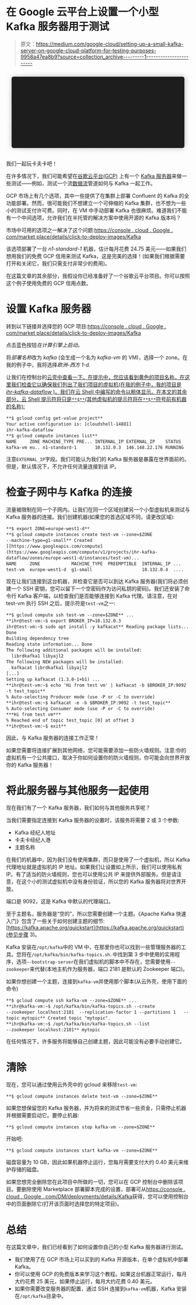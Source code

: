 # 在 Google 云平台上设置一个小型 Kafka 服务器用于测试

> 原文：<https://medium.com/google-cloud/setting-up-a-small-kafka-server-on-google-cloud-platform-for-testing-purposes-9958a47ea8b9?source=collection_archive---------1----------------------->

![](img/ea679e7d5ada15a4bbeb6d0fc8fdb819.png)

我们一起玩卡夫卡吧！

在许多情况下，我们可能希望在[谷歌云平台(GCP)](http://cloud.google.com) 上有一个 [Kafka 服务器](https://kafka.apache.org/)来做一些测试——例如，测试一个流[数据流](http://cloud.google.com/dataflow)管道如何与 Kafka 一起工作。

GCP 市场上有几个选项，其中一些提供了在集群上部署 Confluent 的 Kafka 的全功能部署。然而，很可能我们不想建立一个可伸缩的 Kafka 集群，也不想为一些小的测试支付许可费。同时，在 VM 中手动部署 Kafka 也很麻烦。难道我们不能有一个中间选项，允许我们在半托管的解决方案中使用开源的 Kafka 版本吗？

市场中可用的选项之一解决了这个问题:[https://console . cloud . Google . com/market place/details/click-to-deploy-images/Kafka](https://console.cloud.google.com/marketplace/details/click-to-deploy-images/kafka?)

该选项部署了一台 *n1-standard-1* 机器，估计每月花费 24.75 美元——如果我们想用我们的免费 GCP 信用来测试 Kafka，这是完美的选择！(如果我们根据需要打开和关闭它，我们只需支付非常少的费用)。

在这篇文章的其余部分，我假设你已经准备好了一个谷歌云平台项目。你可以按照这个例子使用免费的 GCP 信用点数。

# 设置 Kafka 服务器

转到以下链接并选择您的 GCP 项目:[https://console . cloud . Google . com/market place/details/click-to-deploy-images/Kafka](https://console.cloud.google.com/marketplace/details/click-to-deploy-images/kafka)

点击蓝色按钮*在计算引擎上启动。*

将*部署名称*改为 *kafka* (会生成一个名为 *kafka-vm* 的 VM)，选择一个 zone。在我的例子中，我将选择*欧洲-西方 1-d.*

让我们在控制台的[云壳中查看一下。在提示中，您应该看到黄色的项目名称，在这里我们检查它以确保我们列出了我们项目的虚拟机(在我的例子中，我的项目是 *ihr-kafka-dataflow* )。我们在云 Shell 中编写的命令以粗体显示。在本文的其余部分，云 Shell 提示符将只是`**$**`(其他虚拟机的提示符将在`**$**`符号前有机器的名称):](https://console.cloud.google.com/home/dashboard?cloudshell=true)

```
**$ gcloud config get-value project**
Your active configuration is: [cloudshell-14881]
ihr-kafka-dataflow
**$ gcloud compute instances list**
NAME     ZONE MACHINE_TYPE PRE... INTERNAL_IP EXTERNAL_IP    STATUS
kafka-vm eu.. n1-standard-1       10.132.0.3  146.148.22.176 RUNNING
```

注意`EXTERNAL_IP`字段。我们可能认为我们的 Kafka 服务器是暴露在世界面前的。但是，默认情况下，不允许任何流量连接到该 IP。

# 检查子网中与 Kafka 的连接

流量被限制在同一个子网内。让我们在同一个区域创建另一个小型虚拟机来测试与 Kafka 服务器的连接。我们创建机器(如果您的首选区域不同，请更改区域):

```
**$ export ZONE=europe-west1-d**
**$ gcloud compute instances create test-vm --zone=$ZONE                 --machine-type=g1-small** Created [[https://www.googleapis.com/compute](https://www.googleapis.com/compute/v1/projects/ihr-kafka-dataflow/zones/europe-west1-d/instances/test-vm)...
NAME     ZONE            MACHINE_TYPE  PREEMPTIBLE  INTERNAL_IP ...
test-vm  europe-west1-d  g1-small                   10.132.0.4  ....
```

现在让我们连接到这台机器，并检查它是否可以到达 Kafka 服务器(我们将必须创建一个 SSH 密钥，您可以留下一个空密码作为访问私钥的密码)。我们还安装了命令行 Kafka 客户端，以检查我们是否能够连接到 Kafka 代理。请注意，在对 test-vm 执行 SSH 之后，提示符是`test-vm`之一:

```
**$ gcloud compute ssh test-vm --zone=$ZONE** ...
**ihr@test-vm:~$ export BROKER_IP=10.132.0.3
ihr@test-vm:~$ sudo apt install -y kafkacat** Reading package lists... Done
Building dependency tree       
Reading state information... Done
The following additional packages will be installed:
  librdkafka1 libyajl2
The following NEW packages will be installed:
  kafkacat librdkafka1 libyajl2
[...]
Setting up kafkacat (1.3.0-1+b1) ...
**ihr@test-vm:~$ echo 'Hi from test vm' | kafkacat -b $BROKER_IP:9092 -t test_topic**
% Auto-selecting Producer mode (use -P or -C to override)
**ihr@test-vm:~$ kafkacat -e -b $BROKER_IP:9092 -t test_topic**
% Auto-selecting Consumer mode (use -P or -C to override)
***Hi from test vm***
% Reached end of topic test_topic [0] at offset 3
**ihr@test-vm:~$ exit**
```

因此，与 Kafka 服务器的连接工作正常！

如果您需要将连接扩展到其他网络，您可能需要添加一些防火墙规则。注意:你的虚拟机有一个公共接口，取决于你如何设置你的防火墙规则，你可能会向世界开放你的 Kafka 服务器！

# 将此服务器与其他服务一起使用

现在我们有了一个 Kafka 服务器，我们如何与其他服务共享呢？

当我们需要指定连接到 Kafka 服务器的设置时，该服务将需要 2 或 3 个参数:

*   Kafka 经纪人地址
*   卡夫卡经纪人港
*   主题名称

在我们的机器中，因为我们没有使用集群，而只是使用了一个虚拟机，所以 Kafka 代理地址就是虚拟机的 IP 地址。如果我们让设置如上所示，我们可以使用私有 IP。有了适当的防火墙规则，您也可以使用公共 IP 来提供外部服务。但是请注意，在这个小的测试虚拟机中没有身份验证，所以您的 Kafka 服务器将对世界开放。

端口是 9092，这是 Kafka 中默认的代理端口。

至于主题名，服务器是“空的”，所以您需要创建一个主题。《Apache Kafka 快速入门》包含了一些关于如何创建主题的细节:[https://kafka.apache.org/quickstart](https://kafka.apache.org/quickstart)(参见步骤 3)。

Kafka 安装在`/opt/kafka`中的 VM 中，在那里你也可以找到一些管理服务器的工具。您将在`/opt/kafka/bin/kafka-topics.sh.`中找到第 3 步中使用的实用程序，选项`—-bootstrap-server`在我们虚拟机的脚本中不存在，您需要使用`--zookeeper`来代替(本地主机作为服务器，端口 2181 是默认的 Zookeeper 端口)。

如果你想创建一个主题，连接到`kafka-vm`并使用那个脚本(从云外壳，使用下面的命令)

```
**$ gcloud compute ssh kafka-vm --zone=$ZONE** ...
**ihr@kafka-vm:~$ /opt/kafka/bin/kafka-topics.sh --create               --zookeeper localhost:2181  --replication-factor 1 --partitions 1   --topic mytopic** Created topic "mytopic".
**ihr@kafka-vm:~$ /opt/kafka/bin/kafka-topics.sh --list                
--zookeeper localhost:2181** mytopic
```

在任何情况下，许多服务将能够自己创建主题，因此可能没有必要手动创建它。

# 清除

现在，您可以通过使用云外壳中的 gcloud 来移除`test-vm`:

```
**$ gcloud compute instances delete test-vm --zone=$ZONE**
```

如果您想保留您的 Kafka 服务器，并为将来的测试节省一些资金，只需停止机器并根据需要启动它。要停止机器:

```
**$ gcloud compute instances stop kafka-vm --zone=$ZONE**
```

开始吧:

```
**$ gcloud compute instances start kafka-vm --zone=$ZONE**
```

磁盘容量为 10 GB，因此如果机器停止运行，您每月需要支付大约 0.40 美元来维护存储的磁盘。

如果您想完全删除您在此项目中所做的一切，您可以在 GCP 控制台中删除该项目。要删除使用 Marketplace 部署脚本完成的设置，部署可从[https://console . cloud . Google . com/DM/deployments/details/Kafka](https://console.cloud.google.com/dm/deployments/details/kafka)获得，您可以使用控制台中的页面删除它(打开该页面时选择您的特定项目)。

# 总结

在这篇文章中，我们已经看到了如何设置你自己的小型 Kafka 服务器进行测试。

*   我们使用了在 GCP 市场上可以买到的 Kafka 开源版本，在单个虚拟机中部署 Kafka。
*   你可以使用 GCP 的免费版本来学习这个教程。如果这台机器正常运行，每月大约花费 25 美元，如果停止运行，每月大约花费 0.40 美元。
*   如果你需要改变服务器的配置，通过 SSH 连接到`kafka-vm`机器，Kafka 安装在`/opt/kafka`目录中。